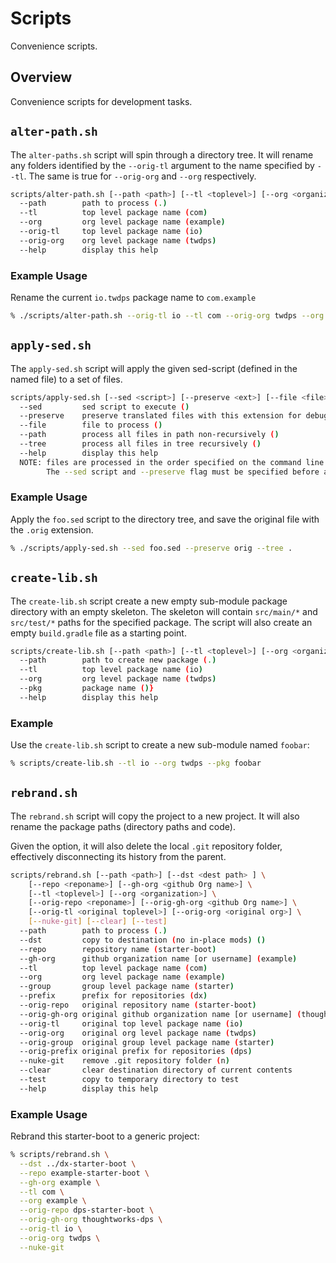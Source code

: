 # Scripts

Convenience scripts.

## Overview

Convenience scripts for development tasks.

## `alter-path.sh`

The `alter-paths.sh` script will spin through a directory tree.
It will rename any folders identified by the `--orig-tl` argument to the name specified by `--tl`.
The same is true for `--orig-org` and `--org` respectively.

```bash
scripts/alter-path.sh [--path <path>] [--tl <toplevel>] [--org <organization>] [--orig-tl <original toplevel>] [--orig-org <original org>]
  --path        path to process (.)
  --tl          top level package name (com)
  --org         org level package name (example)
  --orig-tl     top level package name (io)
  --orig-org    org level package name (twdps)
  --help        display this help
```

### Example Usage

Rename the current `io.twdps` package name to `com.example`

```bash
% ./scripts/alter-path.sh --orig-tl io --tl com --orig-org twdps --org example
```

## `apply-sed.sh`

The `apply-sed.sh` script will apply the given sed-script (defined in the named file) to a set of files.

```bash
scripts/apply-sed.sh [--sed <script>] [--preserve <ext>] [--file <file>] [--path <path>] [--tree <tree>]
  --sed         sed script to execute ()
  --preserve    preserve translated files with this extension for debugging ()
  --file        file to process ()
  --path        process all files in path non-recursively ()
  --tree        process all files in tree recursively ()
  --help        display this help
  NOTE: files are processed in the order specified on the command line
        The --sed script and --preserve flag must be specified before any files/paths
```

### Example Usage

Apply the `foo.sed` script to the directory tree, and save the original file with the `.orig` extension.

```bash
% ./scripts/apply-sed.sh --sed foo.sed --preserve orig --tree .
```

## `create-lib.sh`

The `create-lib.sh` script create a new empty sub-module package directory with an empty skeleton.
The skeleton will contain `src/main/*` and `src/test/*` paths for the specified package.
The script will also create an empty `build.gradle` file as a starting point.

```bash
scripts/create-lib.sh [--path <path>] [--tl <toplevel>] [--org <organization>] [--pkg <package name>]
  --path        path to create new package (.)
  --tl          top level package name (io)
  --org         org level package name (twdps)
  --pkg         package name ()}
  --help        display this help
```

### Example

Use the `create-lib.sh` script to create a new sub-module named `foobar`:

```bash
% scripts/create-lib.sh --tl io --org twdps --pkg foobar
```

## `rebrand.sh`

The `rebrand.sh` script will copy the project to a new project.
It will also rename the package paths (directory paths and code).

Given the option, it will also delete the local `.git` repository folder, effectively disconnecting its history from the parent.

```bash
scripts/rebrand.sh [--path <path>] [--dst <dest path> ] \
    [--repo <reponame>] [--gh-org <github Org name>] \
    [--tl <toplevel>] [--org <organization>] \
    [--orig-repo <reponame>] [--orig-gh-org <github Org name>] \
    [--orig-tl <original toplevel>] [--orig-org <original org>] \
    [--nuke-git] [--clear] [--test]
  --path        path to process (.)
  --dst         copy to destination (no in-place mods) ()
  --repo        repository name (starter-boot)
  --gh-org      github organization name [or username] (example)
  --tl          top level package name (com)
  --org         org level package name (example)
  --group       group level package name (starter)
  --prefix      prefix for repositories (dx)
  --orig-repo   original repository name (starter-boot)
  --orig-gh-org original github organization name [or username] (thoughtworks-dps)
  --orig-tl     original top level package name (io)
  --orig-org    original org level package name (twdps)
  --orig-group  original group level package name (starter)
  --orig-prefix original prefix for repositories (dps)
  --nuke-git    remove .git repository folder (n)
  --clear       clear destination directory of current contents
  --test        copy to temporary directory to test
  --help        display this help
```

### Example Usage

Rebrand this starter-boot to a generic project:

```bash
% scripts/rebrand.sh \
  --dst ../dx-starter-boot \
  --repo example-starter-boot \
  --gh-org example \
  --tl com \
  --org example \
  --orig-repo dps-starter-boot \
  --orig-gh-org thoughtworks-dps \
  --orig-tl io \
  --orig-org twdps \
  --nuke-git 
```
